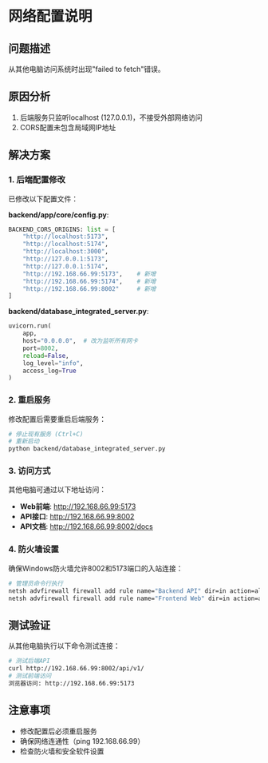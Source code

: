# 网络配置说明

## 问题描述
从其他电脑访问系统时出现"failed to fetch"错误。

## 原因分析
1. 后端服务只监听localhost (127.0.0.1)，不接受外部网络访问
2. CORS配置未包含局域网IP地址

## 解决方案

### 1. 后端配置修改
已修改以下配置文件：

**backend/app/core/config.py**:
```python
BACKEND_CORS_ORIGINS: list = [
    "http://localhost:5173", 
    "http://localhost:5174", 
    "http://localhost:3000",
    "http://127.0.0.1:5173",
    "http://127.0.0.1:5174",
    "http://192.168.66.99:5173",    # 新增
    "http://192.168.66.99:5174",    # 新增  
    "http://192.168.66.99:8002"     # 新增
]
```

**backend/database_integrated_server.py**:
```python
uvicorn.run(
    app,
    host="0.0.0.0",  # 改为监听所有网卡
    port=8002,
    reload=False,
    log_level="info",
    access_log=True
)
```

### 2. 重启服务
修改配置后需要重启后端服务：
```bash
# 停止现有服务 (Ctrl+C)
# 重新启动
python backend/database_integrated_server.py
```

### 3. 访问方式
其他电脑可通过以下地址访问：
- **Web前端**: http://192.168.66.99:5173
- **API接口**: http://192.168.66.99:8002
- **API文档**: http://192.168.66.99:8002/docs

### 4. 防火墙设置
确保Windows防火墙允许8002和5173端口的入站连接：
```bash
# 管理员命令行执行
netsh advfirewall firewall add rule name="Backend API" dir=in action=allow port=8002 protocol=tcp
netsh advfirewall firewall add rule name="Frontend Web" dir=in action=allow port=5173 protocol=tcp
```

## 测试验证
从其他电脑执行以下命令测试连接：
```bash
# 测试后端API
curl http://192.168.66.99:8002/api/v1/
# 测试前端访问
浏览器访问: http://192.168.66.99:5173
```

## 注意事项
- 修改配置后必须重启服务
- 确保网络连通性（ping 192.168.66.99）
- 检查防火墙和安全软件设置